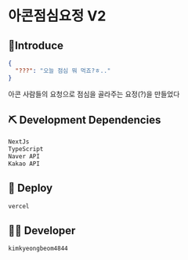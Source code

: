 # 아콘점심요정 V2

## 🔎Introduce

```json
{
  "???": "오늘 점심 뭐 먹죠?ㅎ.."
}
```

아콘 사람들의 요청으로 점심을 골라주는 요정(?)을 만들었다

## ⛏ Development Dependencies

```powershell
NextJs
TypeScript
Naver API
Kakao API
```

## 🚀 Deploy

```powershell
vercel
```

## 👨‍💻 Developer

```powershell
kimkyeongbeom4844
```
